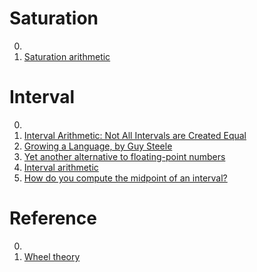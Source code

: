 # Saturation

0. []()
0. [Saturation arithmetic](https://en.wikipedia.org/wiki/Saturation_arithmetic)

# Interval

0. []()
0. [Interval Arithmetic: Not All Intervals are Created Equal](https://samlikes.pizza/pluto_interval_blog.jl.html)
0. [Growing a Language, by Guy Steele](https://www.youtube.com/watch?v=_ahvzDzKdB0&t=2214s)
0. [Yet another alternative to floating-point numbers](https://wordsandbuttons.online/yet_another_alternative_to_floating_point_numbers.html)
0. [Interval arithmetic](https://en.wikipedia.org/wiki/Interval_arithmetic)
0. [How do you compute the midpoint of an interval?](https://hal.archives-ouvertes.fr/file/index/docid/576641/filename/computing-midpoint.pdf)

# Reference

0. []()
0. [Wheel theory](https://en.wikipedia.org/wiki/Wheel_theory)

